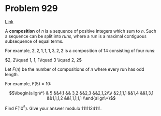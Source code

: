 # Problem 929

[Link](https://projecteuler.net/problem=929)

A **composition** of $n$ is a sequence of positive integers which sum to $n$. Such a sequence can be split into *runs*, where a run is a maximal contiguous subsequence of equal terms.

For example, $2,2,1,1,1,3,2,2$ is a composition of $14$ consisting of four runs:

$2, 2\\quad 1, 1, 1\\quad 3 \\quad 2, 2$

Let $F(n)$ be the number of compositions of $n$ where every run has odd length.

For example, $F(5)=10$:

$$\\begin{align\*} & 5 &&4,1 && 3,2 &&2,3 &&2,1,2\\\\ &2,1,1,1 &&1,4 &&1,3,1 &&1,1,1,2 &&1,1,1,1,1 \\end{align\*}$$

Find $F(10^5)$. Give your answer modulo $1111124111$.